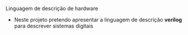 Linguagem de descrição de hardware

- Neste projeto pretendo apresentar a linguagem de descrição **verilog** para descrever sistemas digitais
